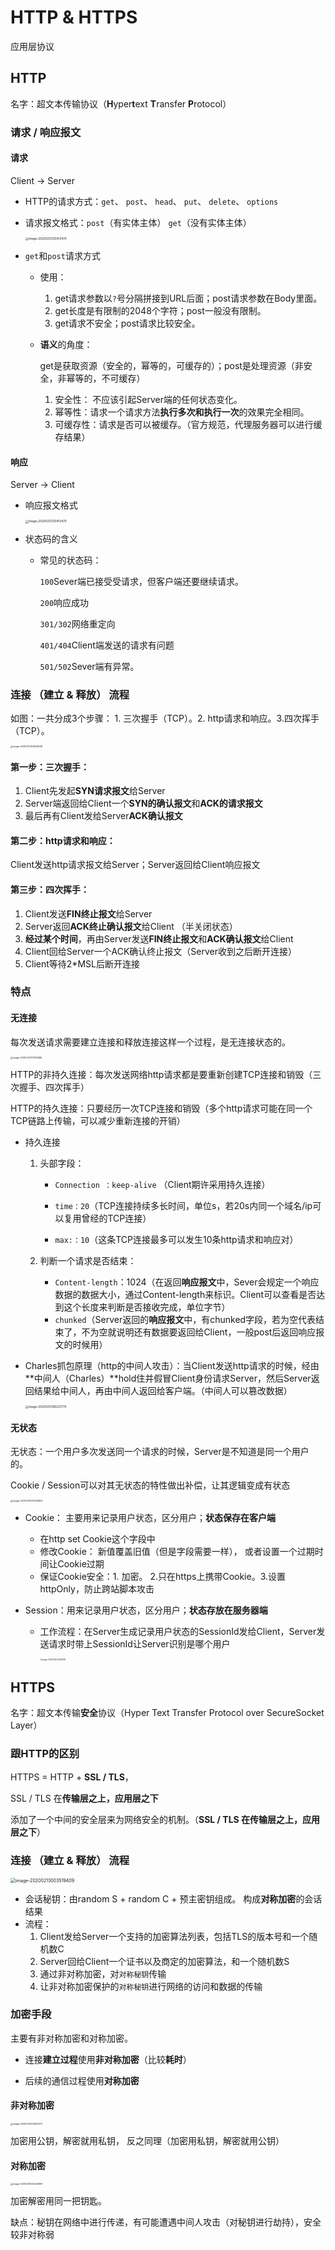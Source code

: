 # HTTP & HTTPS

应用层协议

## HTTP 



名字：超文本传输协议（**H**yper**t**ext **T**ransfer **P**rotocol）



### 请求 / 响应报文

#### 请求

Client → Server 

* HTTP的请求方式：`get`、 `post`、 `head`、 `put`、 `delete`、 `options`

* 请求报文格式：`post`（有实体主体） `get`（没有实体主体）

  <img src="image-20200212120413470.png" alt="image-20200212120413470" style="zoom: 33%;" />

* `get`和`post`请求方式

  * 使用：

    1. get请求参数以`?`号分隔拼接到URL后面；post请求参数在Body里面。
    2. get长度是有限制的2048个字符；post一般没有限制。
    3. get请求不安全；post请求比较安全。

  * **语义**的角度：

    get是获取资源（安全的，幂等的，可缓存的）；post是处理资源（非安全，非幂等的，不可缓存）

    1. 安全性： 不应该引起Server端的任何状态变化。 
    2. 幂等性：请求一个请求方法**执行多次和执行一次**的效果完全相同。
    3. 可缓存性：请求是否可以被缓存。（官方规范，代理服务器可以进行缓存结果）

#### 响应

Server → Client

* 响应报文格式

  <img src="image-20200212120552981.png" alt="image-20200212120413470" style="zoom: 33%;" />

* 状态码的含义

  * 常见的状态码：

    `100`Sever端已接受受请求，但客户端还要继续请求。

    `200`响应成功

    `301/302`网络重定向

    `401/404`Client端发送的请求有问题

    `501/502`Sever端有异常。



### 连接 （建立 & 释放） 流程

如图：一共分成3个步骤： 1. 三次握手（TCP）。2. http请求和响应。3.四次挥手（TCP）。

<img src="image-20200212164924646.png" alt="image-20200212164924646" style="zoom: 25%;" />

#### 第一步：三次握手：

1. Client先发起**SYN请求报文**给Server
2. Server端返回给Client一个**SYN的确认报文**和**ACK的请求报文**
3. 最后再有Client发给Server**ACK确认报文**

#### 第二步：http请求和响应：

Client发送http请求报文给Server；Server返回给Client响应报文

#### 第三步：四次挥手：

1. Client发送**FIN终止报文**给Server
2. Server返回**ACK终止确认报文**给Client （半关闭状态）
3. **经过某个时间**，再由Server发送**FIN终止报文**和**ACK确认报文**给Client
4. Client回给Server一个ACK确认终止报文（Server收到之后断开连接）
5. Client等待2*MSL后断开连接



### 特点

#### 无连接

每次发送请求需要建立连接和释放连接这样一个过程，是无连接状态的。

<img src="image-20200212173755380.png" alt="image-20200212173755380" style="zoom: 25%;" />

HTTP的非持久连接：每次发送网络http请求都是要重新创建TCP连接和销毁（三次握手、四次挥手）

HTTP的持久连接：只要经历一次TCP连接和销毁（多个http请求可能在同一个TCP链路上传输，可以减少重新连接的开销）

* 持久连接

  1. 头部字段：

     * `Connection ：keep-alive` （Client期许采用持久连接）

     * `time：20`（TCP连接持续多长时间，单位s，若20s内同一个域名/ip可以复用曾经的TCP连接）
     * `max:：10`（这条TCP连接最多可以发生10条http请求和响应对）

  2. 判断一个请求是否结束：

     * `Content-length`：1024（在返回**响应报文**中，Sever会规定一个响应数据的数据大小，通过Content-length来标识。Client可以查看是否达到这个长度来判断是否接收完成，单位字节）
     * `chunked`（Server返回的**响应报文**中，有chunked字段，若为空代表结束了，不为空就说明还有数据要返回给Client，一般post后返回响应报文的时候用）

* Charles抓包原理（http的中间人攻击）：当Client发送http请求的时候，经由**中间人（Charles）**hold住并假冒Client身份请求Server，然后Server返回结果给中间人，再由中间人返回给客户端。（中间人可以篡改数据）

  <img src="image-20200212180221774.png" alt="image-20200212180221774" style="zoom: 33%;" />

#### 无状态

无状态：一个用户多次发送同一个请求的时候，Server是不知道是同一个用户的。

Cookie / Session可以对其无状态的特性做出补偿，让其逻辑变成有状态

<img src="image-20200215233026840.png" alt="image-20200215233026840" style="zoom:25%;" />

* Cookie： 主要用来记录用户状态，区分用户；**状态保存在客户端**

  * 在http set Cookie这个字段中
  * 修改Cookie： 新值覆盖旧值（但是字段需要一样）， 或者设置一个过期时间让Cookie过期
  * 保证Cookie安全：1. 加密。 2.只在https上携带Cookie。3.设置httpOnly，防止跨站脚本攻击

* Session：用来记录用户状态，区分用户；**状态存放在服务器端**

  * 工作流程：在Server生成记录用户状态的SessionId发给Client，Server发送请求时带上SessionId让Server识别是哪个用户

    <img src="image-20200215233438718.png" alt="image-20200215233438718" style="zoom:20%;" />



## HTTPS



名字：超文本传输**安全**协议（Hyper Text Transfer Protocol over SecureSocket Layer）



### 跟HTTP的区别

HTTPS = HTTP + **SSL / TLS**，

SSL / TLS 在**传输层之上，应用层之下**

添加了一个中间的安全层来为网络安全的机制。（**SSL / TLS 在传输层之上，应用层之下**）



### 连接 （建立 & 释放） 流程

<img src="image-20200213003519409.png" alt="image-20200213003519409" style="zoom: 50%;" />

* 会话秘钥：由random S + random C + 预主密钥组成。 构成**对称加密**的会话结果
* 流程：
  1. Client发给Server一个支持的加密算法列表，包括TLS的版本号和一个随机数C
  2. Server回给Client一个证书以及商定的加密算法，和一个随机数S
  3. 通过非对称加密，对`对称秘钥`传输
  4. 让非对称加密保护的`对称秘钥`进行网络的访问和数据的传输



### 加密手段

主要有非对称加密和对称加密。

* 连接**建立过程**使用**非对称加密**（比较**耗时**）

* 后续的通信过程使用**对称加密**

#### 非对称加密

<img src="image-20200213004837470.png" alt="image-20200213004837470" style="zoom: 25%;" />

加密用公钥，解密就用私钥， 反之同理（加密用私钥，解密就用公钥）

#### 对称加密

<img src="image-20200213005225687.png" alt="image-20200213005225687" style="zoom: 25%;" />

加密解密用同一把钥匙。

缺点：秘钥在网络中进行传递，有可能遭遇中间人攻击（对秘钥进行劫持），安全较非对称弱

